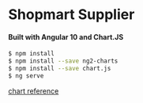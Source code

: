 # Shopmart Supplier
#### Built with Angular 10 and Chart.JS


```bash
$ npm install
$ npm install --save ng2-charts
$ npm install --save chart.js
$ ng serve
```

[chart reference](https://www.freakyjolly.com/angular-chart-js-tutorial-using-ng2-charts-with-examples/#.YABi5HUzaNJ)
